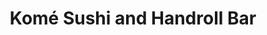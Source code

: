 ---
layout: place
title: "Komé Sushi and Handroll Bar"
permalink: /texas/dallas/kome-sushi-and-handroll-bar.html
stateAbbr: TX
stateName: Texas
cityName: Dallas
seo:
  name: "Komé Sushi and Handroll Bar"
  type: Restaurant
  links: https://komedallas.com/
description: "Looking for sushi in Dallas, Texas? Check out Komé Sushi and Handroll Bar for a delightful Japanese dining experience. Enjoy a variety of sushi and other dis..."
place_id: ChIJ_4ff0SCfToYRlen7iRUXYiw
photos:
  - name: >-
      places/ChIJ_4ff0SCfToYRlen7iRUXYiw/photos/AeeoHcJa-YYRF2husLiK68KNsibmeilwyCgygDZ4QdYFW3tRDa0btd6-yUkh8belJqb8DSNwC96Jqh0C1vwA6aEJIuL358wGOYoefQ-jFJUT285LiUR3ACaMLKNa4FjyQ1CD-ICciaMb8iESLPdZT5dgzIazpM1nWtHxwWQy-SjszALLvz2ajx_eJKWEuENFPC6EtrgjqRhFXcFUIZlOLJZff2ysPWMNrKwX42WaLmJw5uWRU4NDVpSF0p2THA90iJQJv4HVCFSOisqzSSedEU-S4TLfrEKQYq12DfWYuZjWtOM_rh65UM7DTHjcjs3xF8MAn87dHI1gD5Cc8NF8iIfPLwzaRFTS51gNJWOp48AvliHvGGZJu6sg6U7Abn8rNyeWc6CA-mBhC32yTcQ88Q_FDaMLT9S_9HorcQk0aw0CimXzawvF
    widthPx: 3600
    heightPx: 4800
    authorAttributions:
      - displayName: Stephen Flores
        uri: https://maps.google.com/maps/contrib/116996078055973628477
        photoUri: >-
          https://lh3.googleusercontent.com/a-/ALV-UjVYrWJjKqsjlUCHeNYXDlsZLy35Pp1bqBLoS91Zt73IVcEJ3d9dPQ=s100-p-k-no-mo
    flagContentUri: >-
      https://www.google.com/local/imagery/report/?cb_client=maps_api_places.places_api&image_key=!1e10!2sCIHM0ogKEICAgICv-MaKxgE&hl=en-US
    googleMapsUri: >-
      https://www.google.com/maps/place//data=!3m4!1e2!3m2!1sCIHM0ogKEICAgICv-MaKxgE!2e10!4m2!3m1!1s0x864e9f20d1df87ff:0x2c62171589fbe995
  - name: >-
      places/ChIJ_4ff0SCfToYRlen7iRUXYiw/photos/AeeoHcLwFNajWLhDIjuwAX7s5xg9XDD4c_zKrSZ-64mM9QXShuG6bDzSwZSAZQma1ojdPGCcllOjJMATdaAnLEX-1HsBYr6rUJC_QLF2M2XGilUH-UwK96pXA3lEmU_wb5tEB6gipzVpKuKVLQODDVgjTBNqROxABAd47e9P2E7dgIbGJBJNIQqta3-KeRiEbpsq-3obXBGqMbYdVdI3REhGbHrX2IlirUn9VFL1Tv_9qbi9yyLUWvJouycOI-IY-GdZwjjDXkexM1Ivb-APIwJ82IsrYSckZPhN_VJhJv1m86sGsg
    widthPx: 1440
    heightPx: 1800
    authorAttributions:
      - displayName: Komé Sushi and Handroll Bar
        uri: https://maps.google.com/maps/contrib/101607267742900955469
        photoUri: >-
          https://lh3.googleusercontent.com/a/ACg8ocJhSqTy3cjel6RhDnURbG4SBM_4DFRezV93o6eXBXct3ynP1Q=s100-p-k-no-mo
    flagContentUri: >-
      https://www.google.com/local/imagery/report/?cb_client=maps_api_places.places_api&image_key=!1e10!2sAF1QipN4MJiO_5gWq0LRqCYQ-nPV02aiS24RySw3TqD_&hl=en-US
    googleMapsUri: >-
      https://www.google.com/maps/place//data=!3m4!1e2!3m2!1sAF1QipN4MJiO_5gWq0LRqCYQ-nPV02aiS24RySw3TqD_!2e10!4m2!3m1!1s0x864e9f20d1df87ff:0x2c62171589fbe995
  - name: >-
      places/ChIJ_4ff0SCfToYRlen7iRUXYiw/photos/AeeoHcIuYapr85sLwO0UBW0NYbfNb_Y2zPUfY8dq7orY4uFGkYQ84yeb8J6toseuVggT7xynUMzQQww-4gJMtxy5jX4d0JOlmNlTzTVcy29Aht1_LMpTdae6pUHcxPCkS1gEVpx2CTYrCQ94pRrZxipUVNR5v-oDdwQxubf5cvq9SUEy5udSGTc4dfXhsl-vyHWTj6CsWMaWrZ9uIVKtWhW_fo-909Udy2BBIGY2taAqwHUt9Cp-7ft1firFAv_zRHof6y-o7tWaN_RN6je3p68dfkqKgcxEHE9dLJq-XXsVmnhAEjoJPz1bDLfH_kH1_UQqSBZwl1Ww90m-_dv-cbQdKlGiW3nAZQ9N8_egCswFmEz37sZlOiau2YCg3h_4hWdslqZUogE-Ja5zwthreOnCLZnUpc-RxzoYSHXQLktu9fA
    widthPx: 1200
    heightPx: 1600
    authorAttributions:
      - displayName: Elizabeth Simpson
        uri: https://maps.google.com/maps/contrib/103067748354761336393
        photoUri: >-
          https://lh3.googleusercontent.com/a-/ALV-UjXY80t-_He5w0oIoqwd9_luzW3XzdUgmxJqX7f1YChN7uaAb_Tz=s100-p-k-no-mo
    flagContentUri: >-
      https://www.google.com/local/imagery/report/?cb_client=maps_api_places.places_api&image_key=!1e10!2sCIHM0ogKEICAgMCw96iWBQ&hl=en-US
    googleMapsUri: >-
      https://www.google.com/maps/place//data=!3m4!1e2!3m2!1sCIHM0ogKEICAgMCw96iWBQ!2e10!4m2!3m1!1s0x864e9f20d1df87ff:0x2c62171589fbe995
  - name: >-
      places/ChIJ_4ff0SCfToYRlen7iRUXYiw/photos/AeeoHcLICHcl_a1265JcXLoL5AvduIfKokBdJQSydqwcLRzYJ2y9xl9F8d7NcuUR3f8Ya1tTiQN6JS4B1A5w2ReTPWDt4m4jMgsj8WEIw0Qqes6mMBTXYt5a2TLTEDZdASgX_bN8f0xiKsG-8HpyF_iAbCEgrf1l8CJFL5aIpVweRrpXS2198QF_FChN40KbhdvcBy_-IU9c9LidLTt7TY5gAkkc3TrnO5snvCjoTFlYxXM-A-BNHAc9S16ZiMQ_Jqj3AGw45IdsYkq5Mu6ht43fFiP20DlyveZnurtnOT1T92HE62jFlFIcTXwUWQQFFf66UeFL7Xm_ZsNeyyA-f9Njk77MDeT4TmVqwqgACvPPz3Yp-WXz1Llvt995vPSiPQCxGwyjIF-QfRF_RV7DDDSisLH28mLiUrUtwPh1iKp8eT4
    widthPx: 4032
    heightPx: 3024
    authorAttributions:
      - displayName: Danna G
        uri: https://maps.google.com/maps/contrib/100739533371186396131
        photoUri: >-
          https://lh3.googleusercontent.com/a-/ALV-UjUCXA-ngGK5zexxoHHdhjTueBjkLpMVX8U83qnoDGzRX1YRSRDjiQ=s100-p-k-no-mo
    flagContentUri: >-
      https://www.google.com/local/imagery/report/?cb_client=maps_api_places.places_api&image_key=!1e10!2sCIHM0ogKEICAgIDDpciZZQ&hl=en-US
    googleMapsUri: >-
      https://www.google.com/maps/place//data=!3m4!1e2!3m2!1sCIHM0ogKEICAgIDDpciZZQ!2e10!4m2!3m1!1s0x864e9f20d1df87ff:0x2c62171589fbe995
  - name: >-
      places/ChIJ_4ff0SCfToYRlen7iRUXYiw/photos/AeeoHcJNN6_3z1gbzrz92SF1lsTNfsWrU338DqE9za5jIP93iDlF3WcV49HAEy5EiTJ7MYDF-79RbKZ27pRZ3_cuBHIxbgKw7ZIZzUCaPItmgsAmf4uv3lY9MzL1WTDJZnN2f3QuO6nqBFgfff2iccONFS64hI1WThu6in8HRJu9zcQVzCMZr9VuYR4B-QtP-GfEQgNLcIAhd0Q4cSey3RZgnTCGEnKNAuzrL1KSYQcY-aGoBoj7thmlzBPfjVd6MyiqA4_JmsuKQ4zTfpVw_KtaoAiNbKhRMSJovOvmDdcW6lW1YaNqKCZdiZz9y_Rk2M_TYfehPQUqxgR8ZoQjYBewCny7rhJq0SCtg96R4T6eGhpDZWydZvPDVZGRUmYN_o6MxFNJVCJg6Q7rVlpb9lE_J_h7FWUCAakVQ_V5bqKk29XaDg
    widthPx: 4032
    heightPx: 3024
    authorAttributions:
      - displayName: Alisa Popok
        uri: https://maps.google.com/maps/contrib/109017253340550145646
        photoUri: >-
          https://lh3.googleusercontent.com/a-/ALV-UjUPMUDg_m9Hw8urh1r4aK5b4vAi2HWCb--GpZKJ2aguHgx77qilAg=s100-p-k-no-mo
    flagContentUri: >-
      https://www.google.com/local/imagery/report/?cb_client=maps_api_places.places_api&image_key=!1e10!2sCIHM0ogKEICAgMCw9J_NMw&hl=en-US
    googleMapsUri: >-
      https://www.google.com/maps/place//data=!3m4!1e2!3m2!1sCIHM0ogKEICAgMCw9J_NMw!2e10!4m2!3m1!1s0x864e9f20d1df87ff:0x2c62171589fbe995
  - name: >-
      places/ChIJ_4ff0SCfToYRlen7iRUXYiw/photos/AeeoHcK7pwnbH8clU48R0PF7vaKFqWyUSXm5h2sRRkT8uhQrqdf012IO2IPCUN-6H2yg7UOOpeGRm9N5fKNA4xj50R7P9LfDoq40DNV794111T2cVbEM3TmnzP-6FZZ1V-EsxFVvrQR7gONunNSgA2xOU2tve95qAmMmBMlJOhHkmEUzSPGJsBV9zabRP9-a4v1M46VOf2RTTBmXNl1DUSe7hsQ3ZkodU7UaAwpvf4fGyVkWZFNUP6CPt9WpDgoi1Gwj2f1OXXH-dcSHdl8uADYhq4Cs2418aKO1TNN1gIZJIXOcSobgBrN2VumuIhVgi5hF7aBgY1b7F5HGscfOufyu-Ab3lW8rUjx5WNKWyCtYycml67NHFZmJesjQSZ_Ue6fgRm0ijEFpVdtN1DNBp_Xr0C3yMq6UGHI4spkGDmyAEG4MdA
    widthPx: 2411
    heightPx: 2411
    authorAttributions:
      - displayName: Soo Lee
        uri: https://maps.google.com/maps/contrib/118353638907774019276
        photoUri: >-
          https://lh3.googleusercontent.com/a-/ALV-UjUhdshOzvX3bpLqtzVLKupWNf9YWNYj4MEVCah6AyYO7cIUchI=s100-p-k-no-mo
    flagContentUri: >-
      https://www.google.com/local/imagery/report/?cb_client=maps_api_places.places_api&image_key=!1e10!2sCIHM0ogKEICAgICb2saIbw&hl=en-US
    googleMapsUri: >-
      https://www.google.com/maps/place//data=!3m4!1e2!3m2!1sCIHM0ogKEICAgICb2saIbw!2e10!4m2!3m1!1s0x864e9f20d1df87ff:0x2c62171589fbe995
  - name: >-
      places/ChIJ_4ff0SCfToYRlen7iRUXYiw/photos/AeeoHcLdePzw2IPet55y0h7UKalv5JU3hzt6xXC13BlPFZbWLxfGjxfz6yNjiBjRS5Atkz2rGqkVpFjRJu3X0RGF5iD7Ax5zaxb4DzWgwBgs4HSpYp0gjr4wmDOREBePUJW-geV7_lFGEqYi8dhSlHxjRsRSYO5KOPRqUAoIfxbnNNr-GdaCJxXNsW6rB_lFtMgV-wiREDYZ27JkuR-lT500vzD8RqpvU-LRznBQ5Y5ljS-eK1-cVq3C3NMFA5fSltnZ_BAAJijGRgAJvFBzs0F_iNiJD2Qy3q9Kttc_dEgdXikXC5TcGdr75buyzxyaqRbBgcLWhlHp_x9I0ElMujBUSb9vvolcVmiWLXx_nBG_eygswMfUlnu29EOtIeMzs7YzDFMQA8UP0twc18PwdlRIkbRh6puc55jdSmavPyAFr2yneTmdlHJdfYSQPX5Onw
    widthPx: 4032
    heightPx: 3024
    authorAttributions:
      - displayName: Jason Hui
        uri: https://maps.google.com/maps/contrib/101791408730697281721
        photoUri: >-
          https://lh3.googleusercontent.com/a/ACg8ocJTYOrrR4FLN_ikDM_04dQtnjMuMQJm_6hFMGxsHR_Y7a3hpw=s100-p-k-no-mo
    flagContentUri: >-
      https://www.google.com/local/imagery/report/?cb_client=maps_api_places.places_api&image_key=!1e10!2sCIABIhADyc5Uvzdb8Ge6_GAADjoe&hl=en-US
    googleMapsUri: >-
      https://www.google.com/maps/place//data=!3m4!1e2!3m2!1sCIABIhADyc5Uvzdb8Ge6_GAADjoe!2e10!4m2!3m1!1s0x864e9f20d1df87ff:0x2c62171589fbe995
  - name: >-
      places/ChIJ_4ff0SCfToYRlen7iRUXYiw/photos/AeeoHcIW9c1N46nJQlpz_EGbd5JNS_FYof221B0DYvWvNKe-NjPb4MOwcFohvopKBzJTOCDxwE-fI7uQirt0escQfnKUd7F1isg64l5Wv7mKReB85lCCIiSab9YkPzSXkCJFD6_PE5RrVyZEwchdSX1l_hd7im38hs79_EjPdnUcwEUKy-4tMAMOMwmkB7cNZ_ZOlINkO1KFAlH7dwsOlHROWg4W9gbwxc1VxKKYkt4v7XmFDf3P51IzyDfPvpVozGMqkMo3t8_ZdvlhybMBclttTvrVkprpUUgTYIb9UZVpLzKDU9Mr2PAmE9Qo5029yGq-FfFBJpnZ8YDJnEgvstp7B_-ZcPGaS4q3KJxczvIQzH1t70SbfM2VzLJ2_Xeqo6h17R9aY-YDDu2sDPDd6Ei04l2C6f4AlTmjyqI5jt4j50scxG8
    widthPx: 2992
    heightPx: 2992
    authorAttributions:
      - displayName: Patricia Garduno
        uri: https://maps.google.com/maps/contrib/103131503789995751352
        photoUri: >-
          https://lh3.googleusercontent.com/a/ACg8ocLJGC3L2_P4HkifOFTP91o-dIdXe3zqfl4OF76IlxGQHV8WmQ=s100-p-k-no-mo
    flagContentUri: >-
      https://www.google.com/local/imagery/report/?cb_client=maps_api_places.places_api&image_key=!1e10!2sCIHM0ogKEICAgIDrgKnmqAE&hl=en-US
    googleMapsUri: >-
      https://www.google.com/maps/place//data=!3m4!1e2!3m2!1sCIHM0ogKEICAgIDrgKnmqAE!2e10!4m2!3m1!1s0x864e9f20d1df87ff:0x2c62171589fbe995
  - name: >-
      places/ChIJ_4ff0SCfToYRlen7iRUXYiw/photos/AeeoHcK_ThQLPUCpQwmBhsxXkx9vDuRBoBp6bD9B5R78fE1W1dic2-GMY3FydA-9zfLjS4Djlo3gqqHlfKZtt9NgqHhjxcoHQ47hXdF7ThDil1421fwMi_xZU_DVud4zL8_pG8YMnRrjeMHw0TCkU3Cg7Apx_jCh-tmVUTHsTazql69sbgID3ZoDiOLtcNx_RT394sTxdxNr51UHL72ZPe1LK4VjjjwC8k9sMTEjsQ0wExzPxkO8eQ0i6oZGcZAoXwmKXYA3qhobaF-acte2CdlETjTYU_90vOqhUlnAN6oRS6NQlEJ7zzmBx_QFSM5Qi48VaPcsaTBQxH4-_aHP1TTo0CtTeaPCvrlISZI27qHmbh1_MoizAMjIf8Q-w0J_hmuXiuw7Uy_-iJJebu0SGz51FR2rHhI7U0CSCqgAVbGtY3PwjEWT
    widthPx: 1541
    heightPx: 1541
    authorAttributions:
      - displayName: Soo Lee
        uri: https://maps.google.com/maps/contrib/118353638907774019276
        photoUri: >-
          https://lh3.googleusercontent.com/a-/ALV-UjUhdshOzvX3bpLqtzVLKupWNf9YWNYj4MEVCah6AyYO7cIUchI=s100-p-k-no-mo
    flagContentUri: >-
      https://www.google.com/local/imagery/report/?cb_client=maps_api_places.places_api&image_key=!1e10!2sCIHM0ogKEICAgICb2saI7wE&hl=en-US
    googleMapsUri: >-
      https://www.google.com/maps/place//data=!3m4!1e2!3m2!1sCIHM0ogKEICAgICb2saI7wE!2e10!4m2!3m1!1s0x864e9f20d1df87ff:0x2c62171589fbe995
  - name: >-
      places/ChIJ_4ff0SCfToYRlen7iRUXYiw/photos/AeeoHcKkHvhEnSWoXlJbDJcnP4N0gmKGHVr3IZ66g0xDvJjUOdtDPInRAZCwHjp6PNHX7e3PRnrRd-ih0gcnOB-Taoqx8UC0XgqjwgbsVvDI_wN2WQFtxR1KUjhZBZC5s4cuWdV4FD2zcJgfKVcFI3F7wpqDF5yKhPsfbMGscKX0y1_53t13L5rnhNQ4vRb41qohGWdh1DwDyaOZizA_C146Bh0bI8sOG1ouw9CgU0gnZ9LrjKyTq8Yzx8aPBnERcETkNHZdHtnBHeP6GGK8Th5IKuJ2zkdDaF2VPBB0zpf3JXolhnhevVF70NkORrv-LwW3KfdYfraTJdqsCqdZOdtK2MkW97FlK7q3SIo9P0CIe02jnCGdLC-kWVGMWPy5ngMnWDiE1qmHu40xLffX6aoKfP4b517JZPoN5JVlSk_G49flBg
    widthPx: 2108
    heightPx: 2108
    authorAttributions:
      - displayName: Soo Lee
        uri: https://maps.google.com/maps/contrib/118353638907774019276
        photoUri: >-
          https://lh3.googleusercontent.com/a-/ALV-UjUhdshOzvX3bpLqtzVLKupWNf9YWNYj4MEVCah6AyYO7cIUchI=s100-p-k-no-mo
    flagContentUri: >-
      https://www.google.com/local/imagery/report/?cb_client=maps_api_places.places_api&image_key=!1e10!2sCIHM0ogKEICAgICb2saIHw&hl=en-US
    googleMapsUri: >-
      https://www.google.com/maps/place//data=!3m4!1e2!3m2!1sCIHM0ogKEICAgICb2saIHw!2e10!4m2!3m1!1s0x864e9f20d1df87ff:0x2c62171589fbe995
address: 8041 Walnut Hill Ln Suite 820, Dallas, TX 75231, USA
street: 8041 Walnut Hill Ln Suite 820
city: Dallas
state: TX
zip: '75231'
country: USA
neighborhood: Vickery Meadow
latitude: '32.881636'
longitude: '-96.768115'
accessibility_options:
  wheelchairAccessibleParking: true
  wheelchairAccessibleEntrance: true
  wheelchairAccessibleRestroom: true
  wheelchairAccessibleSeating: true
business_status: OPERATIONAL
name: Komé Sushi and Handroll Bar
google_maps_links:
  directionsUri: >-
    https://www.google.com/maps/dir//''/data=!4m7!4m6!1m1!4e2!1m2!1m1!1s0x864e9f20d1df87ff:0x2c62171589fbe995!3e0
  placeUri: https://maps.google.com/?cid=3198144066663213461
  writeAReviewUri: >-
    https://www.google.com/maps/place//data=!4m3!3m2!1s0x864e9f20d1df87ff:0x2c62171589fbe995!12e1
  reviewsUri: >-
    https://www.google.com/maps/place//data=!4m4!3m3!1s0x864e9f20d1df87ff:0x2c62171589fbe995!9m1!1b1
  photosUri: >-
    https://www.google.com/maps/place//data=!4m3!3m2!1s0x864e9f20d1df87ff:0x2c62171589fbe995!10e5
primary_type: Japanese Restaurant
opening_hours:
  regular: null
  current: null
secondary_opening_hours:
  regular:
    weekdayDescriptions: null
    type: null
  current:
    weekdayDescriptions: null
    type: null
phone: (214) 238-6314
price_level: PRICE_LEVEL_MODERATE
price_range: $50 &ndash; $100
rating: '4.7'
rating_count: 294
website: https://komedallas.com/
reviews: null
parking_options: null
payment_options: null
allow_dogs: null
curbside_pickup: null
delivery: null
dine_in: null
good_for_children: null
good_for_groups: null
good_for_sports: null
live_music: null
menu_for_children: null
outdoor_seating: null
reservable: null
restroom: null
serves_beer: null
serves_breakfast: null
serves_brunch: null
serves_cocktails: null
serves_coffee: null
serves_dinner: null
serves_dessert: null
serves_lunch: null
serves_vegetarian_food: null
serves_wine: null
takeout: null
summary: null

---